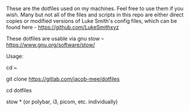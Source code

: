 These are the dotfiles used on my machines. Feel free to use them if you wish. Many but not all of the files and scripts in this repo are either direct copies or modified versions of Luke Smith's config files, which can be found here - https://github.com/LukeSmithxyz

These dotfiles are usable via gnu stow – https://www.gnu.org/software/stow/

Usage:

cd ~

git clone https://gitlab.com/jacob-mee/dotfiles

cd dotfiles

stow * (or polybar, i3, picom, etc. individually)
